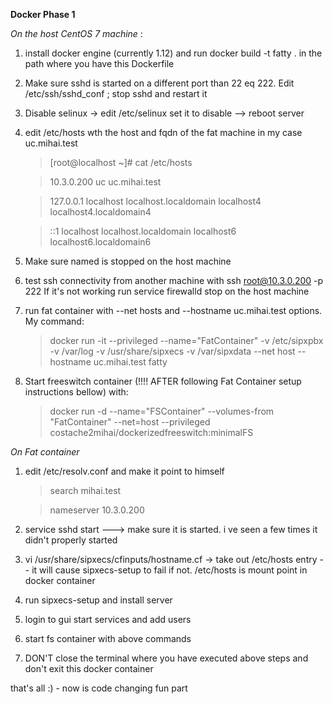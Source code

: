 **Docker Phase 1**

_On the host CentOS 7 machine_ :

1. install docker engine (currently 1.12) and run docker build -t fatty . in the path where you have this Dockerfile

2. Make sure sshd is started on a different port than 22 eq 222. Edit /etc/ssh/sshd_conf ; stop sshd and restart it

3. Disable selinux -> edit /etc/selinux set it to disable --> reboot server

4. edit /etc/hosts wth the host and fqdn of the fat machine in my case uc.mihai.test


    >[root@localhost ~]# cat /etc/hosts

    >10.3.0.200  uc        uc.mihai.test

    >127.0.0.1   localhost localhost.localdomain localhost4 localhost4.localdomain4

    >::1         localhost localhost.localdomain localhost6 localhost6.localdomain6



5. Make sure named is stopped on the host machine


6. test ssh connectivity from another machine with ssh root@10.3.0.200 -p 222
   If it's not working run service firewalld stop on the host machine

7. run fat container with --net hosts and --hostname uc.mihai.test options. My command:

    >docker run -it  --privileged --name="FatContainer" -v /etc/sipxpbx  -v /var/log -v /usr/share/sipxecs -v /var/sipxdata --net host --hostname uc.mihai.test fatty

8. Start freeswitch container (!!!! AFTER following Fat Container setup instructions bellow) with:

    >docker run -d --name="FSContainer" --volumes-from "FatContainer" --net=host --privileged costache2mihai/dockerizedfreeswitch:minimalFS



_On Fat container_

1. edit /etc/resolv.conf  and make it point to himself

    >search mihai.test

    >nameserver 10.3.0.200

2. service sshd start ---> make sure it is started. i ve seen a few times it didn't properly started

3. vi /usr/share/sipxecs/cfinputs/hostname.cf -> take out /etc/hosts entry -- it will cause sipxecs-setup to fail if not.
/etc/hosts is mount point in docker container

4. run sipxecs-setup and install server

5. login to gui start services and add users

6. start fs container with above commands

7. DON'T close the terminal where you have executed above steps and don't exit this docker container

that's all :) - now is code changing fun part